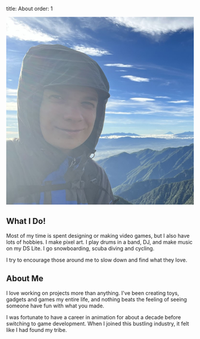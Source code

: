 title: About
order: 1

<div class="flex w-full justify-center mb-3">
    <img
        src="assets/images/me-2.png"
        class="inline-block rounded-full w-64 shadow-md"
    />
</div>

## What I Do!

Most of my time is spent designing or making video games, but I also have lots of hobbies. I make pixel art. I play drums in a band, DJ, and make music on my DS Lite. I go snowboarding, scuba diving and cycling.

I try to encourage those around me to slow down and find what they love.

## About Me

I love working on projects more than anything. I've been creating toys, gadgets and games my entire life, and nothing beats the feeling of seeing someone have fun with what you made.

I was fortunate to have a career in animation for about a decade before switching to game development. When I joined this bustling industry, it felt like I had found my tribe.
